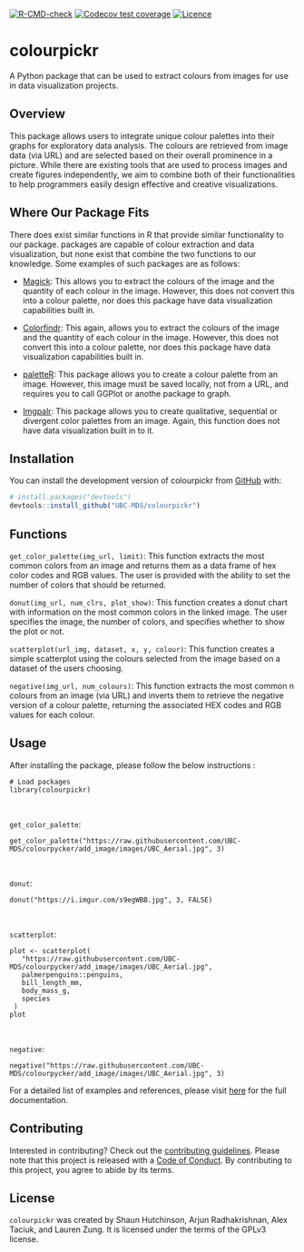 
<!-- README.md is generated from README.Rmd. Please edit that file -->
<!-- badges: start -->

[![R-CMD-check](https://github.com/UBC-MDS/colourpickr/actions/workflows/R-CMD-check.yaml/badge.svg)](https://github.com/UBC-MDS/colourpickr/actions/workflows/R-CMD-check.yaml)
[![Codecov test
coverage](https://codecov.io/gh/UBC-MDS/colourpickr/branch/master/graph/badge.svg)](https://app.codecov.io/gh/UBC-MDS/colourpickr?branch=master)
[![Licence](https://img.shields.io/badge/licence-GPL--3-blue.svg)](https://www.gnu.org/licenses/gpl-3.0.en.html)
<!-- badges: end -->

# colourpickr

A Python package that can be used to extract colours from images for use
in data visualization projects.

## Overview

This package allows users to integrate unique colour palettes into their
graphs for exploratory data analysis. The colours are retrieved from
image data (via URL) and are selected based on their overall prominence
in a picture. While there are existing tools that are used to process
images and create figures independently, we aim to combine both of their
functionalities to help programmers easily design effective and creative
visualizations.

## Where Our Package Fits

There does exist similar functions in R that provide similar
functionality to our package. packages are capable of colour extraction
and data visualization, but none exist that combine the two functions to
our knowledge. Some examples of such packages are as follows:

- [Magick](https://docs.ropensci.org/magick/articles/intro.html): This
  allows you to extract the colours of the image and the quantity of
  each colour in the image. However, this does not convert this into a
  colour palette, nor does this package have data visualization
  capabilities built in.

- [Colorfindr](https://github.com/zumbov2/colorfindr): This again,
  allows you to extract the colours of the image and the quantity of
  each colour in the image. However, this does not convert this into a
  colour palette, nor does this package have data visualization
  capabilities built in.

- [paletteR](https://github.com/AndreaCirilloAC/paletter): This package
  allows you to create a colour palette from an image. However, this
  image must be saved locally, not from a URL, and requires you to call
  GGPlot or anothe package to graph.

- [Imgpalr](https://github.com/leonawicz/imgpalr): This package allows
  you to create qualitative, sequential or divergent color palettes from
  an image. Again, this function does not have data visualization built
  in to it.

## Installation

You can install the development version of colourpickr from
[GitHub](https://github.com/) with:

``` r
# install.packages("devtools")
devtools::install_github("UBC-MDS/colourpickr")
```

## Functions

`get_color_palette(img_url, limit)`: This function extracts the most
common colors from an image and returns them as a data frame of hex
color codes and RGB values. The user is provided with the ability to set
the number of colors that should be returned.

`donut(img_url, num_clrs, plot_show)`: This function creates a donut
chart with information on the most common colors in the linked image.
The user specifies the image, the number of colors, and specifies
whether to show the plot or not.

`scatterplot(url_img, dataset, x, y, colour)`: This function creates a
simple scatterplot using the colours selected from the image based on a
dataset of the users choosing.

`negative(img_url, num_colours)`: This function extracts the most common
n colours from an image (via URL) and inverts them to retrieve the
negative version of a colour palette, returning the associated HEX codes
and RGB values for each colour.

## Usage

After installing the package, please follow the below instructions :

    # Load packages
    library(colourpickr)

<br>

`get_color_palette`:

    get_color_palette("https://raw.githubusercontent.com/UBC-MDS/colourpycker/add_image/images/UBC_Aerial.jpg", 3)

<br>

`donut`:

    donut("https://i.imgur.com/s9egWBB.jpg", 3, FALSE)

<br>

`scatterplot`:

    plot <- scatterplot(
       "https://raw.githubusercontent.com/UBC-MDS/colourpycker/add_image/images/UBC_Aerial.jpg",
       palmerpenguins::penguins,
       bill_length_mm,
       body_mass_g,
       species
     )
    plot

<br>

`negative`:

    negative("https://raw.githubusercontent.com/UBC-MDS/colourpycker/add_image/images/UBC_Aerial.jpg", 3)

For a detailed list of examples and references, please visit
[here](https://ubc-mds.github.io/colourpickr/) for the full
documentation.

## Contributing

Interested in contributing? Check out the [contributing
guidelines](https://github.com/UBC-MDS/colourpickr/blob/master/.github/CONTRIBUTING.md).
Please note that this project is released with a [Code of
Conduct](https://github.com/UBC-MDS/colourpickr/blob/master/CODE_OF_CONDUCT.md).
By contributing to this project, you agree to abide by its terms.

## License

`colourpickr` was created by Shaun Hutchinson, Arjun Radhakrishnan, Alex
Taciuk, and Lauren Zung. It is licensed under the terms of the GPLv3
license.

